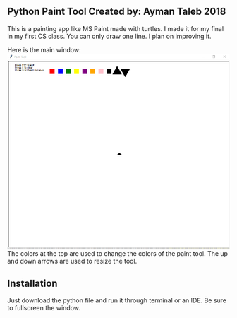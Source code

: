 ## Python Paint Tool Created by: Ayman Taleb 2018

This is a painting app like MS Paint made with turtles. I made it for my final in my first CS class. You can only draw one line. I plan on improving it.

Here is the main window:
![Main Window](screenshot.png)
The colors at the top are used to change the colors of the paint tool. The up and down arrows are used to resize the tool. 

## Installation

Just download the python file and run it through terminal or an IDE. Be sure to fullscreen the window.
